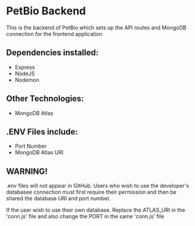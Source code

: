 # PetBio Backend

This is the backend of PetBio which sets up the API routes and MongoDB connection for the frontend application

## Dependencies installed:
* Express
* NodeJS
* Nodemon

## Other Technologies:
* MongoDB Atlas

## .ENV Files include:
* Port Number
* MongoDB Atlas URI

## WARNING! 
.env files will not appear in GitHub. Users who wish to use the developer's databasee connection must first require their permission and then be shared the database URI and port number. 

If the user wish to use their own database. Replace the ATLAS_URI in the 'conn.js' file and also change the PORT in the same 'conn.js' file

